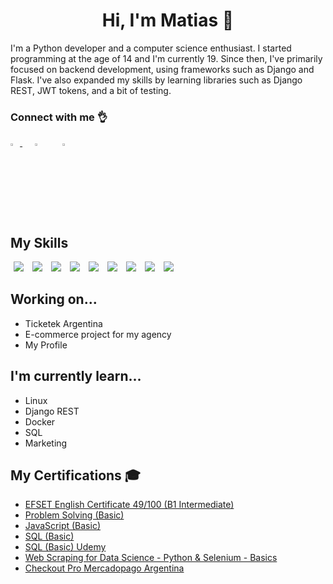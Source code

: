 <h1 align="center">Hi, I'm Matias 👋 </h1>

I'm a Python developer and a computer science enthusiast. I started programming at the age of 14 and I'm currently 19. Since then, I've primarily focused on backend development, using frameworks such as Django and Flask. I've also expanded my skills by learning libraries such as Django REST, JWT tokens, and a bit of testing.

### Connect with me :ok_hand:
<div>
 <a href="https://www.linkedin.com/in/matias-de-vito-90924423b/"> <img src="https://www.effa.nl/wp-content/uploads/2018/01/linkedin-logo.png" width=3% height=3%> <a/>
 <a href="https://www.hackerrank.com/matiasdv1"> <img src="https://sr-marketplace-prod.s3.amazonaws.com/wp-content/uploads/2015/08/HackerRank1.png" width=3% height=3% hspace="20"><a/>
 <a href="https://www.freelancer.com/u/matiasdv1"> <img src="https://seeklogo.com/images/F/freelancer-com-logo-2B5CE1A961-seeklogo.com.png" width=3% height=3% hspace="5"> <a/>
<div/>

## My Skills
<div>
    <img src="https://img.shields.io/badge/-Django-0C4B33?logo=django&logoColor=white&logoWidth=30" hspace="5"> 
    <img src="https://img.shields.io/badge/-Python-2b5b84?logo=python&logoColor=white&logoWidth=30" hspace="5">
    <img src="https://img.shields.io/badge/-JavaScript-fcdc00?logo=javascript&logoColor=white&logoWidth=30" hspace="5">
    <img src="https://img.shields.io/badge/-Git-f05133?logo=git&logoColor=white&logoWidth=30" hspace="5">
    <img src="https://img.shields.io/badge/-Bootstrap-6D10F4?logo=Bootstrap&logoColor=white&logoWidth=30" hspace="5">
    <img src="https://img.shields.io/badge/-HTML5-E54C21?logo=HTML5&logoColor=white&logoWidth=30" hspace="5">
    <img src="https://img.shields.io/badge/-Postgresql-2F6792?logo=Postgresql&logoColor=white&logoWidth=30" hspace="5">
    <img src="https://img.shields.io/badge/-Flask-252525?logo=flask&logoColor=white&logoWidth=30" hspace="5">
    <img src="https://img.shields.io/badge/-Linux-gray?logo=linux&logoColor=white&logoWidth=30" hspace="5">
<div/>    
    
## Working on... 
- Ticketek Argentina
- E-commerce project for my agency
- My Profile

## I'm currently learn...
- Linux
- Django REST
- Docker
- SQL
- Marketing
    
## My Certifications :mortar_board:
- <a href="https://www.efset.org/cert/na1ey6">EFSET English Certificate 49/100 (B1 Intermediate)<a/>
- <a href="https://www.hackerrank.com/certificates/0167d867f8d5">Problem Solving (Basic)<a/>
- <a href="https://www.hackerrank.com/certificates/138b62d99495">JavaScript (Basic)<a/> 
- <a href="https://www.hackerrank.com/certificates/8a45ea52a5b1">SQL (Basic) <a/> 
- <a href="https://www.udemy.com/certificate/UC-e3aacdb7-7b30-4517-849f-7252326fd51c/">SQL (Basic) Udemy <a/> 
- <a href="https://www.udemy.com/certificate/UC-c23f40b5-f8ae-47ec-b1b9-3944f853b904/"> Web Scraping for Data Science - Python & Selenium - Basics <a/> 
- <a href="https://www.mercadopago.com.ar/developers/panel/certification/cert_3c461770fd5511ecbed90242ac130004"> Checkout Pro Mercadopago Argentina<a/>

    
<!--
**matidev200/matidev200** is a ✨ _special_ ✨ repository because its `README.md` (this file) appears on your GitHub profile.

Here are some ideas to get you started:

- 🔭 I’m currently working on ...
- 🌱 I’m currently learning ...
- 👯 I’m looking to collaborate on ...
- 🤔 I’m looking for help with ...
- 💬 Ask me about ...
- 📫 How to reach me: ...
- 😄 Pronouns: ...
- ⚡ Fun fact: ...
-->
